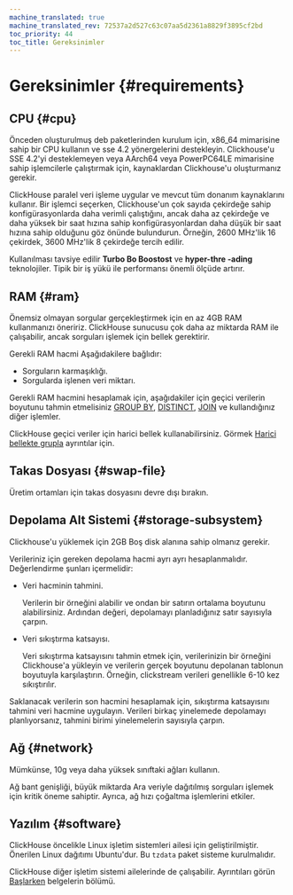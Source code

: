```yaml
---
machine_translated: true
machine_translated_rev: 72537a2d527c63c07aa5d2361a8829f3895cf2bd
toc_priority: 44
toc_title: Gereksinimler
---
```


# Gereksinimler {#requirements}

## CPU {#cpu}

Önceden oluşturulmuş deb paketlerinden kurulum için, x86\_64 mimarisine sahip bir CPU kullanın ve sse 4.2 yönergelerini destekleyin. Clickhouse'u SSE 4.2'yi desteklemeyen veya AArch64 veya PowerPC64LE mimarisine sahip işlemcilerle çalıştırmak için, kaynaklardan Clickhouse'u oluşturmanız gerekir.

ClickHouse paralel veri işleme uygular ve mevcut tüm donanım kaynaklarını kullanır. Bir işlemci seçerken, Clickhouse'un çok sayıda çekirdeğe sahip konfigürasyonlarda daha verimli çalıştığını, ancak daha az çekirdeğe ve daha yüksek bir saat hızına sahip konfigürasyonlardan daha düşük bir saat hızına sahip olduğunu göz önünde bulundurun. Örneğin, 2600 MHz'lik 16 çekirdek, 3600 MHz'lik 8 çekirdeğe tercih edilir.

Kullanılması tavsiye edilir **Turbo Bo Boostost** ve **hyper-thre -ading** teknolojiler. Tipik bir iş yükü ile performansı önemli ölçüde artırır.

## RAM {#ram}

Önemsiz olmayan sorgular gerçekleştirmek için en az 4GB RAM kullanmanızı öneririz. ClickHouse sunucusu çok daha az miktarda RAM ile çalışabilir, ancak sorguları işlemek için bellek gerektirir.

Gerekli RAM hacmi Aşağıdakilere bağlıdır:

-   Sorguların karmaşıklığı.
-   Sorgularda işlenen veri miktarı.

Gerekli RAM hacmini hesaplamak için, aşağıdakiler için geçici verilerin boyutunu tahmin etmelisiniz [GROUP BY](../sql-reference/statements/select/group-by.md#select-group-by-clause), [DISTINCT](../sql-reference/statements/select/distinct.md#select-distinct), [JOIN](../sql-reference/statements/select/join.md#select-join) ve kullandığınız diğer işlemler.

ClickHouse geçici veriler için harici bellek kullanabilirsiniz. Görmek [Harici bellekte grupla](../sql-reference/statements/select/group-by.md#select-group-by-in-external-memory) ayrıntılar için.

## Takas Dosyası {#swap-file}

Üretim ortamları için takas dosyasını devre dışı bırakın.

## Depolama Alt Sistemi {#storage-subsystem}

Clickhouse'u yüklemek için 2GB Boş disk alanına sahip olmanız gerekir.

Verileriniz için gereken depolama hacmi ayrı ayrı hesaplanmalıdır. Değerlendirme şunları içermelidir:

-   Veri hacminin tahmini.

    Verilerin bir örneğini alabilir ve ondan bir satırın ortalama boyutunu alabilirsiniz. Ardından değeri, depolamayı planladığınız satır sayısıyla çarpın.

-   Veri sıkıştırma katsayısı.

    Veri sıkıştırma katsayısını tahmin etmek için, verilerinizin bir örneğini Clickhouse'a yükleyin ve verilerin gerçek boyutunu depolanan tablonun boyutuyla karşılaştırın. Örneğin, clickstream verileri genellikle 6-10 kez sıkıştırılır.

Saklanacak verilerin son hacmini hesaplamak için, sıkıştırma katsayısını tahmini veri hacmine uygulayın. Verileri birkaç yinelemede depolamayı planlıyorsanız, tahmini birimi yinelemelerin sayısıyla çarpın.

## Ağ {#network}

Mümkünse, 10g veya daha yüksek sınıftaki ağları kullanın.

Ağ bant genişliği, büyük miktarda Ara veriyle dağıtılmış sorguları işlemek için kritik öneme sahiptir. Ayrıca, ağ hızı çoğaltma işlemlerini etkiler.

## Yazılım {#software}

ClickHouse öncelikle Linux işletim sistemleri ailesi için geliştirilmiştir. Önerilen Linux dağıtımı Ubuntu'dur. Bu `tzdata` paket sisteme kurulmalıdır.

ClickHouse diğer işletim sistemi ailelerinde de çalışabilir. Ayrıntıları görün [Başlarken](../getting-started/index.md) belgelerin bölümü.
